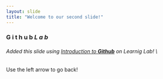 ```yaml
---
layout: slide
title: "Welcome to our second slide!"
---
```

### **G i t h u b _L a b_**   
###### Added this slide using [Introduction to **Github**](https://lab.github.com/githubtraining/introduction-to-github) on Learnig Lab! \
Use the left arrow to go back!
